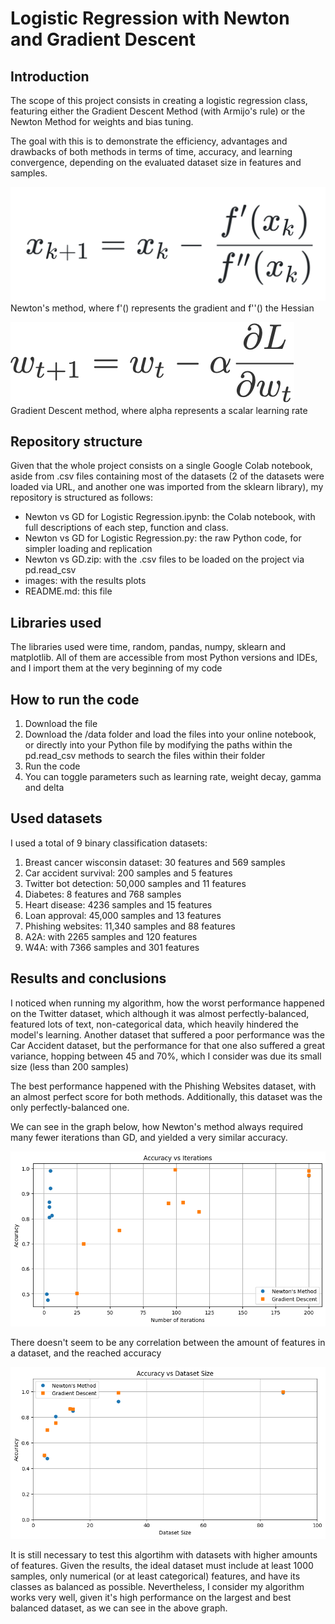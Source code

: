 # Logistic Regression with Newton and Gradient Descent

## Introduction 

The scope of this project consists in creating a logistic regression class, featuring either the Gradient Descent Method (with Armijo's rule) or the Newton Method for weights and bias tuning. 

The goal with this is to demonstrate the efficiency, advantages and drawbacks of both methods in terms of time, accuracy, and learning convergence, depending on the evaluated dataset size in features and samples. 


![Newton method](images/Newton_method.png) Newton's method, where f'() represents the gradient and f''() the Hessian 

![GD](images/GD.png)
Gradient Descent method, where alpha represents a scalar learning rate

## Repository structure

Given that the whole project consists on a single Google Colab notebook, aside from .csv files containing most of the datasets (2 of the datasets were loaded via URL, and another one was imported from the sklearn library), my repository is structured as follows: 

* Newton vs GD for Logistic Regression.ipynb: the Colab notebook, with full descriptions of each step, function and class. 
* Newton vs GD for Logistic Regression.py: the raw Python code, for simpler loading and replication 
* Newton vs GD.zip: with the .csv files to be loaded on the project via pd.read_csv
* images: with the results plots
* README.md: this file

## Libraries used

The libraries used were time, random, pandas, numpy, sklearn and matplotlib. All of them are accessible from most Python versions and IDEs, and I import them at the very beginning of my code

## How to run the code

1. Download the file
2. Download the /data folder and load the files into your online notebook, or directly into your Python file by modifying the paths within the pd.read_csv methods to search the files within their folder
3. Run the code 
4. You can toggle parameters such as learning rate, weight decay, gamma and delta


## Used datasets

I used a total of 9 binary classification datasets: 

1. Breast cancer wisconsin dataset: 30 features and 569 samples
1. Car accident survival: 200 samples and 5 features
1. Twitter bot detection: 50,000 samples and 11 features
1. Diabetes: 8 features and 768 samples
1. Heart disease: 4236 samples and 15 features
1. Loan approval: 45,000 samples and 13 features
1. Phishing websites: 11,340 samples and 88 features
2. A2A: with 2265 samples and 120 features
3. W4A: with 7366 samples and 301 features


## Results and conclusions

I noticed when running my algorithm, how the worst performance happened on the Twitter dataset, which although it was almost perfectly-balanced, featured lots of text, non-categorical data, which heavily hindered the model's learning. Another dataset that suffered a poor performance was the Car Accident dataset, but the performance for that one also suffered a great variance, hopping between 45 and 70%, which I consider was due its small size (less than 200 samples)

The best performance happened with the Phishing Websites dataset, with an almost perfect score for both methods. Additionally, this dataset was the only perfectly-balanced one.

We can see in the graph below, how Newton's method always required many fewer iterations than GD, and yielded a very similar accuracy.

![accuracy vs iterations](images/accuracy_vs_iterations.png)

There doesn't seem to be any correlation between the amount of features in a dataset, and the reached accuracy

![size vs accuracy](images/size_vs_accuracy.png)

It is still necessary to test this algortihm with datasets with higher amounts of features. Given the results, the ideal dataset must include at least 1000 samples, only numerical (or at least categorical) features, and have its classes as balanced as possible. Nevertheless, I consider my algorithm works very well, given it's high performance on the largest and best balanced dataset, as we can see in the above graph. 
